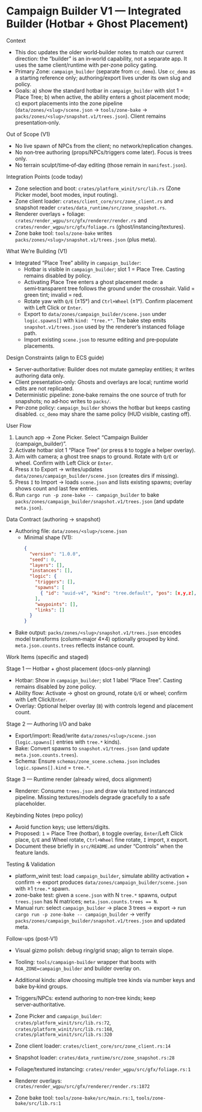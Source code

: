 # Campaign Builder V1 — Integrated Builder (Hotbar + Ghost Placement)

Context
- This doc updates the older world‑builder notes to match our current direction: the “builder” is an in‑world capability, not a separate app. It uses the same client/runtime with per‑zone policy gating.
- Primary Zone: `campaign_builder` (separate from `cc_demo`). Use `cc_demo` as a starting reference only; authoring/export lives under its own slug and policy.
- Goals: a) show the standard hotbar in `campaign_builder` with slot 1 = Place Tree; b) when active, the ability enters a ghost placement mode; c) export placements into the zone pipeline (`data/zones/<slug>/scene.json` → `tools/zone-bake` → `packs/zones/<slug>/snapshot.v1/trees.json`). Client remains presentation‑only.

Out of Scope (V1)
- No live spawn of NPCs from the client; no network/replication changes.
- No non‑tree authoring (props/NPCs/triggers come later). Focus is trees only.
- No terrain sculpt/time‑of‑day editing (those remain in `manifest.json`).

Integration Points (code today)
- Zone selection and boot: `crates/platform_winit/src/lib.rs` (Zone Picker model, boot modes, input routing).
- Zone client loader: `crates/client_core/src/zone_client.rs` and snapshot reader `crates/data_runtime/src/zone_snapshot.rs`.
- Renderer overlays + foliage: `crates/render_wgpu/src/gfx/renderer/render.rs` and `crates/render_wgpu/src/gfx/foliage.rs` (ghost/instancing/textures).
- Zone bake tool: `tools/zone-bake` writes `packs/zones/<slug>/snapshot.v1/trees.json` (plus meta).

What We’re Building (V1)
- Integrated “Place Tree” ability in `campaign_builder`:
  - Hotbar is visible in `campaign_builder`; slot 1 = Place Tree. Casting remains disabled by policy.
  - Activating Place Tree enters a ghost placement mode: a semi‑transparent tree follows the ground under the crosshair. Valid = green tint; invalid = red.
  - Rotate yaw with `Q/E` (±15°) and `Ctrl+Wheel` (±1°). Confirm placement with Left Click or `Enter`.
  - Export to `data/zones/campaign_builder/scene.json` under `logic.spawns[]` with `kind: "tree.*"`. The bake step emits `snapshot.v1/trees.json` used by the renderer’s instanced foliage path.
  - Import existing `scene.json` to resume editing and pre‑populate placements.

Design Constraints (align to ECS guide)
- Server‑authoritative: Builder does not mutate gameplay entities; it writes authoring data only.
- Client presentation‑only: Ghosts and overlays are local; runtime world edits are not replicated.
- Deterministic pipeline: zone‑bake remains the one source of truth for snapshots; no ad‑hoc writes to `packs/`.
- Per‑zone policy: `campaign_builder` shows the hotbar but keeps casting disabled. `cc_demo` may share the same policy (HUD visible, casting off).

User Flow
1) Launch app → Zone Picker. Select “Campaign Builder (campaign_builder)”.
2) Activate hotbar slot 1 “Place Tree” (or press `B` to toggle a helper overlay).
3) Aim with camera; a ghost tree snaps to ground. Rotate with `Q/E` or wheel. Confirm with Left Click or `Enter`.
4) Press `X` to Export → writes/updates `data/zones/campaign_builder/scene.json` (creates dirs if missing).
5) Press `I` to Import → loads `scene.json` and lists existing spawns; overlay shows count and last few entries.
6) Run `cargo run -p zone-bake -- campaign_builder` to bake `packs/zones/campaign_builder/snapshot.v1/trees.json` (and update `meta.json`).

Data Contract (authoring → snapshot)
- Authoring file: `data/zones/<slug>/scene.json`
  - Minimal shape (V1):
    ```json
    {
      "version": "1.0.0",
      "seed": 0,
      "layers": [],
      "instances": [],
      "logic": {
        "triggers": [],
        "spawns": [
          { "id": "uuid-v4", "kind": "tree.default", "pos": [x,y,z], "yaw_deg": 270.0, "tags": [] }
        ],
        "waypoints": [],
        "links": []
      }
    }
    ```
- Bake output: `packs/zones/<slug>/snapshot.v1/trees.json` encodes model transforms (column‑major 4×4) optionally grouped by kind. `meta.json.counts.trees` reflects instance count.

Work Items (specific and staged)

Stage 1 — Hotbar + ghost placement (docs-only planning)
- Hotbar: Show in `campaign_builder`; slot 1 label “Place Tree”. Casting remains disabled by zone policy.
- Ability flow: Activate → ghost on ground, rotate `Q/E` or wheel; confirm with Left Click/`Enter`.
- Overlay: Optional helper overlay (`B`) with controls legend and placement count.

Stage 2 — Authoring I/O and bake
- Export/import: Read/write `data/zones/<slug>/scene.json` (`logic.spawns[]` entries with `tree.*` kinds).
- Bake: Convert spawns to `snapshot.v1/trees.json` (and update `meta.json.counts.trees`).
- Schema: Ensure `schemas/zone_scene.schema.json` includes `logic.spawns[].kind` = `tree.*`.

Stage 3 — Runtime render (already wired, docs alignment)
- Renderer: Consume `trees.json` and draw via textured instanced pipeline. Missing textures/models degrade gracefully to a safe placeholder.

Keybinding Notes (repo policy)
- Avoid function keys; use letters/digits.
- Proposed: `1` = Place Tree (hotbar), `B` toggle overlay, `Enter`/Left Click place, `Q/E` and Wheel rotate, `Ctrl+Wheel` fine rotate, `I` import, `X` export.
- Document these briefly in `src/README.md` under “Controls” when the feature lands.

Testing & Validation
- platform_winit test: load `campaign_builder`, simulate ability activation + confirm → export produces `data/zones/campaign_builder/scene.json` with ≥1 `tree.*` spawn.
- zone-bake test: given a `scene.json` with N `tree.*` spawns, output `trees.json` has N matrices; `meta.json.counts.trees == N`.
- Manual run: select `campaign_builder` → place 3 trees → export → run `cargo run -p zone-bake -- campaign_builder` → verify `packs/zones/campaign_builder/snapshot.v1/trees.json` and updated meta.

Follow-ups (post-V1)
- Visual gizmo polish: debug ring/grid snap; align to terrain slope.
- Tooling: `tools/campaign-builder` wrapper that boots with `ROA_ZONE=campaign_builder` and builder overlay on.
- Additional kinds: allow choosing multiple tree kinds via number keys and bake by‑kind groups.
- Triggers/NPCs: extend authoring to non‑tree kinds; keep server‑authoritative.

- Zone Picker and `campaign_builder`: `crates/platform_winit/src/lib.rs:72`, `crates/platform_winit/src/lib.rs:168`, `crates/platform_winit/src/lib.rs:320`
- Zone client loader: `crates/client_core/src/zone_client.rs:14`
- Snapshot loader: `crates/data_runtime/src/zone_snapshot.rs:28`
- Foliage/textured instancing: `crates/render_wgpu/src/gfx/foliage.rs:1`
- Renderer overlays: `crates/render_wgpu/src/gfx/renderer/render.rs:1872`
- Zone bake tool: `tools/zone-bake/src/main.rs:1`, `tools/zone-bake/src/lib.rs:1`
